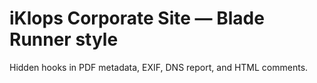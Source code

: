 # iKlops Corporate Site — Blade Runner style
Hidden hooks in PDF metadata, EXIF, DNS report, and HTML comments.
